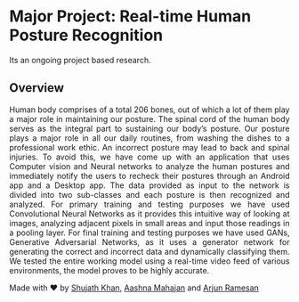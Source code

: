 # Major Project: Real-time Human Posture Recognition
Its an ongoing project based research.

## Overview
<p style='text-align: justify;'>
Human body comprises of a total 206 bones, out of which a lot of them play a major role in maintaining our posture. The spinal cord of the human body serves as the integral part to sustaining our body’s posture. Our posture plays a major role in all our daily routines, from washing the dishes to a professional work ethic. An incorrect posture may lead to back and spinal injuries. To avoid this, we have come up with an application that uses Computer vision and Neural networks to analyze the human postures and immediately notify the users to recheck their postures through an Android app and a Desktop app. The data provided as input to the network is divided into two sub-classes and each posture is then recognized and analyzed. For primary training and testing purposes we have used Convolutional Neural Networks as it provides this intuitive way of looking at images, analyzing adjacent pixels in small areas and input those readings in a pooling layer. For final training and testing purposes we have used GANs, Generative Adversarial Networks, as it uses a generator network for generating the correct and incorrect data and dynamically classifying them. We tested the entire working model using a real-time video feed of various environments, the model proves to be highly accurate.</p>

Made with &#x2764; by [Shujath Khan](https://github.com/shujathkhan), [Aashna Mahajan](https://github.com/aashnamahajan) and [Arjun Ramesan](https://github.com/arjunramesan) 
